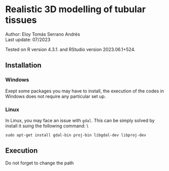 
# Realistic 3D modelling of tubular tissues #

Author: Eloy Tomás Serrano Andrés \
Last update: 07/2023 

Tested on R version 4.3.1. and RStudio version 2023.06.1+524.


## Installation ##

### Windows ###

Exept some packages you may have to install, the execution of the codes in Windows does not require any particular set up. 

### Linux ###

In Linux, you may face an issue with ``` gdal ```. This can be simply solved by install it suing the following command: \

``` sudo apt-get install gdal-bin proj-bin libgdal-dev libproj-dev ```
  

## Execution ##

Do not forget to change the path 
